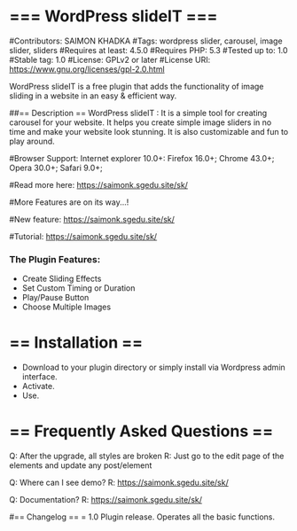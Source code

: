 # === WordPress slideIT ===
#Contributors: SAIMON KHADKA
#Tags: wordpress slider, carousel, image slider, sliders
#Requires at least: 4.5.0
#Requires PHP: 5.3
#Tested up to: 1.0
#Stable tag: 1.0
#License: GPLv2 or later
#License URI: https://www.gnu.org/licenses/gpl-2.0.html

WordPress slideIT is a free plugin that adds the functionality of image sliding in a website in an easy & efficient way.

##== Description ==
WordPress slideIT  : It is a simple tool for creating carousel for your website. It helps you create simple image sliders in no time and make your website look stunning. It is also customizable and fun to play around.

#Browser Support: Internet explorer 10.0+:  Firefox 16.0+;  Chrome 43.0+; Opera 30.0+;  Safari 9.0+;

#Read more here: https://saimonk.sgedu.site/sk/

#More Features are on its way...!

#New feature:
https://saimonk.sgedu.site/sk/

#Tutorial:
https://saimonk.sgedu.site/sk/


### The Plugin Features:

* Create Sliding Effects
* Set Custom Timing or Duration
* Play/Pause Button
* Choose Multiple Images


# == Installation ==
* Download to your plugin directory or simply install via Wordpress admin interface.
* Activate.
* Use.


# == Frequently Asked Questions ==

Q: After the upgrade, all styles are broken
R: Just go to the edit page of the elements and update any post/element

Q: Where can I see demo?
R: https://saimonk.sgedu.site/sk/

Q: Documentation?
R: https://saimonk.sgedu.site/sk/


#== Changelog ==
= 1.0
Plugin release. Operates all the basic functions.
